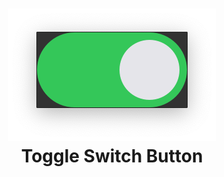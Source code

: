 <h1 align="center"> 
      <img src="ToggleSwitchButton.png">
      <br />Toggle Switch Button
</h1>

